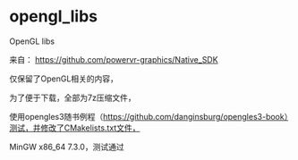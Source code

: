 # opengl_libs

OpenGL libs

来自： https://github.com/powervr-graphics/Native_SDK

仅保留了OpenGL相关的内容，

为了便于下载，全部为7z压缩文件，

使用opengles3随书例程（https://github.com/danginsburg/opengles3-book）测试，并修改了CMakelists.txt文件，

MinGW x86_64 7.3.0，测试通过
